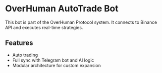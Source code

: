 
# OverHuman AutoTrade Bot

This bot is part of the OverHuman Protocol system.
It connects to Binance API and executes real-time strategies.

## Features
- Auto trading
- Full sync with Telegram bot and AI logic
- Modular architecture for custom expansion
